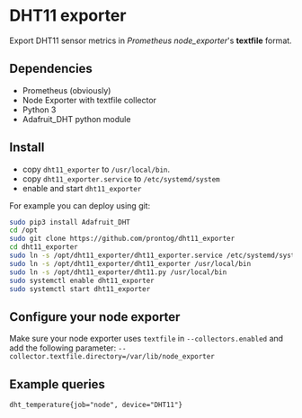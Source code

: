 # DHT11 exporter

Export DHT11 sensor metrics in *Prometheus* *node_exporter*'s **textfile** format.

## Dependencies

 * Prometheus (obviously)
 * Node Exporter with textfile collector
 * Python 3
 * Adafruit_DHT python module

## Install

- copy `dht11_exporter` to `/usr/local/bin`.
- copy `dht11_exporter.service` to `/etc/systemd/system`
- enable and start `dht11_exporter`

For example you can deploy using git:

``` bash
sudo pip3 install Adafruit_DHT
cd /opt
sudo git clone https://github.com/prontog/dht11_exporter
cd dht11_exporter
sudo ln -s /opt/dht11_exporter/dht11_exporter.service /etc/systemd/system
sudo ln -s /opt/dht11_exporter/dht11_exporter /usr/local/bin
sudo ln -s /opt/dht11_exporter/dht11.py /usr/local/bin
sudo systemctl enable dht11_exporter
sudo systemctl start dht11_exporter
```

## Configure your node exporter

Make sure your node exporter uses `textfile` in `--collectors.enabled` and add the following parameter: `--collector.textfile.directory=/var/lib/node_exporter`

## Example queries

```
dht_temperature{job="node", device="DHT11"}
```
